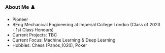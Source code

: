 ### About Me ♟️

- Pioneer
- BEng Mechanical Engineering at Imperial College London (Class of 2023 - 1st Class Honours)
- Current Projects: TBC
- Current Focus: Machine Learning & Deep Learning
- Hobbies: Chess (Panos_1020), Poker
